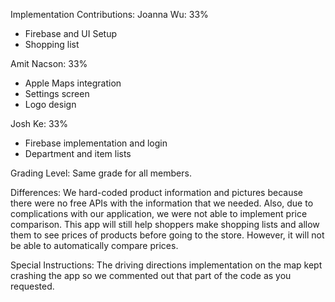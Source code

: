Implementation Contributions:
Joanna Wu: 33% 
- Firebase and UI Setup
- Shopping list

Amit Nacson: 33% 
- Apple Maps integration
- Settings screen
- Logo design

Josh Ke: 33% 
- Firebase implementation and login
- Department and item lists

Grading Level: 
Same grade for all members.

Differences:
We hard-coded product information and pictures because there were no free APIs with the information that we needed. Also, due to complications with our application, we were not able to implement price comparison. This app will still help shoppers make shopping lists and allow them to see prices of products before going to the store. However, it will not be able to automatically compare prices.

Special Instructions:
The driving directions implementation on the map kept crashing the app so we commented out that part of the code as you requested.
